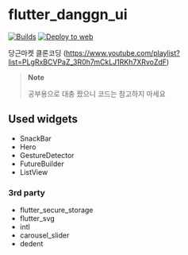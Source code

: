 # flutter_danggn_ui

[![Builds](https://github.com/sh-cho/flutter-danggn-ui/actions/workflows/build.yml/badge.svg?branch=main)](https://github.com/sh-cho/flutter-danggn-ui/actions/workflows/build.yml)
[![Deploy to web](https://github.com/sh-cho/flutter-danggn-ui/actions/workflows/deploy_web.yml/badge.svg)](https://github.com/sh-cho/flutter-danggn-ui/actions/workflows/deploy_web.yml)

당근마켓 클론코딩 (https://www.youtube.com/playlist?list=PLgRxBCVPaZ_3R0h7mCkLJ1RKh7XRvoZdF)

> **Note**
>
> 공부용으로 대충 짰으니 코드는 참고하지 마세요

## Used widgets

- SnackBar
- Hero
- GestureDetector
- FutureBuilder
- ListView

### 3rd party
- flutter_secure_storage
- flutter_svg
- intl
- carousel_slider
- dedent
